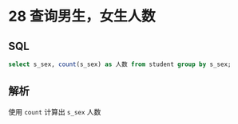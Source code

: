 # 28 查询男生，女生人数

## SQL

```sql
select s_sex, count(s_sex) as 人数 from student group by s_sex;
```

## 解析

使用 `count` 计算出 `s_sex` 人数